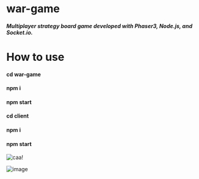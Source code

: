 # war-game

##### Multiplayer strategy board game developed with Phaser3, Node.js, and Socket.io. 

# How to use 
#### cd war-game
#### npm i
#### npm start

#### cd client
#### npm i 
#### npm start

![caa!](https://user-images.githubusercontent.com/46017623/148621512-08d72a2e-77f5-45a0-82a7-2abc8de62d31.gif)

![image](https://user-images.githubusercontent.com/66244944/150852498-a2630180-842b-41a7-8b5d-fcce46c07339.png)

